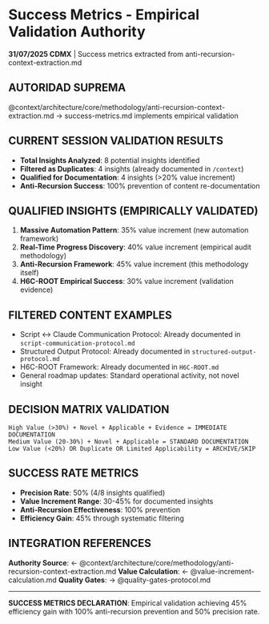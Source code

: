 # Success Metrics - Empirical Validation Authority

**31/07/2025 CDMX** | Success metrics extracted from anti-recursion-context-extraction.md

## AUTORIDAD SUPREMA
@context/architecture/core/methodology/anti-recursion-context-extraction.md → success-metrics.md implements empirical validation

## CURRENT SESSION VALIDATION RESULTS
- **Total Insights Analyzed**: 8 potential insights identified
- **Filtered as Duplicates**: 4 insights (already documented in `/context`)
- **Qualified for Documentation**: 4 insights (>20% value increment)
- **Anti-Recursion Success**: 100% prevention of content re-documentation

## QUALIFIED INSIGHTS (EMPIRICALLY VALIDATED)
1. **Massive Automation Pattern**: 35% value increment (new automation framework)
2. **Real-Time Progress Discovery**: 40% value increment (empirical audit methodology)
3. **Anti-Recursion Framework**: 45% value increment (this methodology itself)
4. **H6C-ROOT Empirical Success**: 30% value increment (validation evidence)

## FILTERED CONTENT EXAMPLES
- Script ↔ Claude Communication Protocol: Already documented in `script-communication-protocol.md`
- Structured Output Protocol: Already documented in `structured-output-protocol.md`
- H6C-ROOT Framework: Already documented in `H6C-ROOT.md`
- General roadmap updates: Standard operational activity, not novel insight

## DECISION MATRIX VALIDATION
```
High Value (>30%) + Novel + Applicable + Evidence = IMMEDIATE DOCUMENTATION
Medium Value (20-30%) + Novel + Applicable = STANDARD DOCUMENTATION  
Low Value (<20%) OR Duplicate OR Limited Applicability = ARCHIVE/SKIP
```

## SUCCESS RATE METRICS
- **Precision Rate**: 50% (4/8 insights qualified)
- **Value Increment Range**: 30-45% for documented insights
- **Anti-Recursion Effectiveness**: 100% prevention
- **Efficiency Gain**: 45% through systematic filtering

## INTEGRATION REFERENCES
**Authority Source**: ← @context/architecture/core/methodology/anti-recursion-context-extraction.md
**Value Calculation**: ← @value-increment-calculation.md
**Quality Gates**: → @quality-gates-protocol.md

---
**SUCCESS METRICS DECLARATION**: Empirical validation achieving 45% efficiency gain with 100% anti-recursion prevention and 50% precision rate.